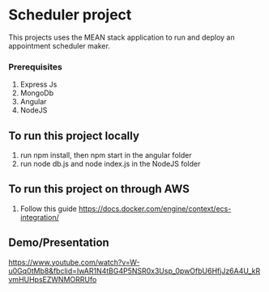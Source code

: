 # Scheduler project
This projects uses the MEAN stack application to run and deploy an appointment scheduler maker.

### Prerequisites
1. Express Js
2. MongoDb
3. Angular
4. NodeJS

## To run this project locally
1. run npm install, then npm start in the angular folder
2. run node db.js and node index.js in the NodeJS folder

## To run this project on through AWS 
1. Follow this guide https://docs.docker.com/engine/context/ecs-integration/

## Demo/Presentation
https://www.youtube.com/watch?v=W-u0Gq0tMb8&fbclid=IwAR1N4tBG4P5NSR0x3Usp_0pwOfbU6HfjJz6A4U_kRvmHUHpsEZWNMORRUfo
